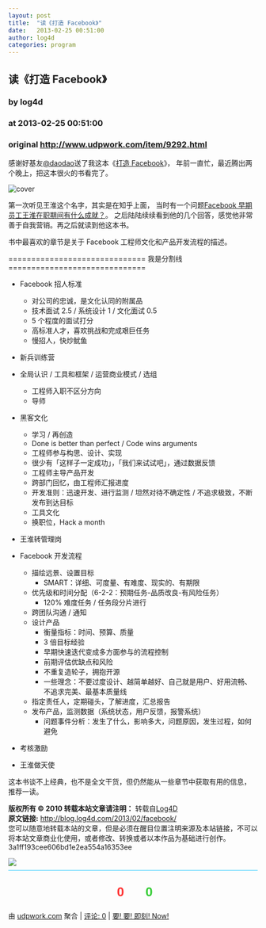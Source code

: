 ```yaml
---
layout: post
title:  "读《打造 Facebook》"
date:   2013-02-25 00:51:00
author: log4d
categories: program
---
```


## 读《打造 Facebook》
### by log4d
### at 2013-02-25 00:51:00
### original <http://www.udpwork.com/item/9292.html>

<p>感谢好基友<a href="http://weibo.com/idao">@daodao</a>送了我这本《<a href="http://book.douban.com/subject/20471120/">打造 Facebook</a>》，
年前一直忙，最近腾出两个晚上，把这本很火的书看完了。</p>
<p><img src="http://img3.douban.com/lpic/s24581301.jpg" alt="cover"></p>
<p>第一次听见王淮这个名字，其实是在知乎上面，
当时有一个问题<a href="http://www.zhihu.com/question/20239975">Facebook 早期员工王淮在职期间有什么成就？</a>。
之后陆陆续续看到他的几个回答，感觉他非常善于自我营销。再之后就读到他这本书。</p>
<p>书中最喜欢的章节是关于 Facebook 工程师文化和产品开发流程的描述。</p>
<p>============================== 我是分割线 ==============================</p>
<ul><li><p>Facebook 招人标准</p>
<ul><li>对公司的忠诚，是文化认同的附属品</li>
<li>技术面试 2.5 / 系统设计 1 / 文化面试 0.5</li>
<li>5 个程度的面试打分</li>
<li>高标准人才，喜欢挑战和完成艰巨任务</li>
<li>慢招人，快炒鱿鱼</li>
</ul>
</li>
<li><p>新兵训练营</p>
</li>
<li><p>全局认识 / 工具和框架 / 运营商业模式 / 选组</p>
<ul><li>工程师入职不区分方向</li>
<li>导师</li>
</ul>
</li>
<li><p>黑客文化</p>
<ul><li>学习 / 再创造</li>
<li>Done is better than perfect / Code wins arguments</li>
<li>工程师参与构思、设计、实现</li>
<li>很少有「这样子一定成功」，「我们来试试吧」，通过数据反馈</li>
<li>工程师主导产品开发</li>
<li>跨部门回忆，由工程师汇报进度</li>
<li>开发准则：迅速开发、进行监测 / 坦然对待不确定性 / 不追求极致，不断发布到达目标</li>
<li>工具文化</li>
<li>换职位，Hack a month</li>
</ul>
</li>
<li><p>王淮转管理岗</p>
</li>
<li><p>Facebook 开发流程</p>
<ul><li>描绘远景、设置目标<ul><li>SMART：详细、可度量、有难度、现实的、有期限</li>
</ul>
</li>
<li>优先级和时间分配（6-2-2：预期任务-品质改良-有风险任务）<ul><li>120% 难度任务 / 任务段分片进行</li>
</ul>
</li>
<li>跨团队沟通 / 通知</li>
<li>设计产品<ul><li>衡量指标：时间、预算、质量</li>
<li>3 倍目标经验</li>
<li>早期快速迭代变成多方面参与的流程控制</li>
<li>前期评估优缺点和风险</li>
<li>不重复造轮子，拥抱开源</li>
<li>一些理念：不要过度设计、越简单越好、自己就是用户、好用流畅、不追求完美、最基本质量线</li>
</ul>
</li>
<li>指定责任人，定期碰头，了解进度，汇总报告</li>
<li>发布产品，监测数据（系统状态，用户反馈，报警系统）<ul><li>问题事件分析：发生了什么，影响多大，问题原因，发生过程，如何避免</li>
</ul>
</li>
</ul>
</li>
<li><p>考核激励</p>
</li>
<li><p>王淮做天使</p>
</li>
</ul>
<p>这本书谈不上经典，也不是全文干货，但仍然能从一些章节中获取有用的信息，
推荐一读。</p>
<div><p><strong>版权所有 © 2010 转载本站文章请注明：</strong>
转载自<a href="http://blog.log4d.com/">Log4D</a>
<br>
<strong>原文链接:</strong>
<a href="http://blog.log4d.com/2013/02/facebook/">http://blog.log4d.com/2013/02/facebook/</a>
<br>
您可以随意地转载本站的文章，但是必须在醒目位置注明来源及本站链接，不可以将本站文章商业化使用，或者修改、转换或者以本作品为基础进行创作。
<br>
3a1ff193cee606bd1e2ea554a16353ee</p>
</div>
<img src="http://feeds.feedburner.com/~r/dddspace/~4/0L3XeqGsXls">
			<div style="margin-top:8px;padding:6px 0;border-top:1px solid #3cf">
				<div style="text-align:center;margin:16px 0;padding:6px;border:0px dashed #999;font-family:arial;font-size:26px;font-weight:bold">
	<a href="http://www.udpwork.com/item/9292.html#review_form" title="不喜欢" style="text-decoration:none">
		<img src="http://www.udpwork.com//images/thumb_down24.gif" alt="">
		<span style="color:#f33">0</span>
	</a>
	   
	<a href="http://www.udpwork.com/item/9292.html#review_form" title="喜欢" style="text-decoration:none">
		<img src="http://www.udpwork.com//images/thumb_up24.gif" alt="">
		<span style="color:#3c3">0</span>
	</a>
</div>				<p>
					由 <a href="http://www.udpwork.com/">udpwork.com</a> 聚合
					|
					<a href="http://www.udpwork.com/item/9292.html#reviews">评论: 0</a>
					|
					<a href="http://www.jikenow.com/">要! 要! 即刻! Now!</a>
				</p>
			</div>